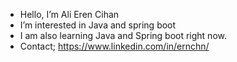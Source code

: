 -  Hello, I’m Ali Eren Cihan
-  I’m interested in Java and spring boot
-  I am also learning Java and Spring boot right now.
-  Contact; https://www.linkedin.com/in/ernchn/

<!---
AErencihan/AErencihan is a ✨ special ✨ repository because its `README.md` (this file) appears on your GitHub profile.
You can click the Preview link to take a look at your changes.
--->
